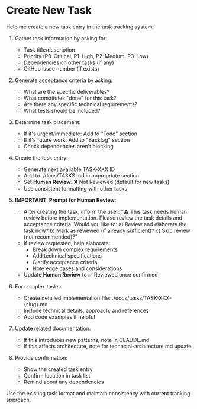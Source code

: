 # Create New Task

Help me create a new task entry in the task tracking system:

1. Gather task information by asking for:
   - Task title/description
   - Priority (P0-Critical, P1-High, P2-Medium, P3-Low)
   - Dependencies on other tasks (if any)
   - GitHub issue number (if exists)

2. Generate acceptance criteria by asking:
   - What are the specific deliverables?
   - What constitutes "done" for this task?
   - Are there any specific technical requirements?
   - What tests should be included?

3. Determine task placement:
   - If it's urgent/immediate: Add to "Todo" section
   - If it's future work: Add to "Backlog" section
   - Check dependencies aren't blocking

4. Create the task entry:
   - Generate next available TASK-XXX ID
   - Add to ./docs/TASKS.md in appropriate section
   - Set **Human Review**: ❌ Not Reviewed (default for new tasks)
   - Use consistent formatting with other tasks

5. **IMPORTANT: Prompt for Human Review**:
   - After creating the task, inform the user:
     "⚠️ This task needs human review before implementation.
      Please review the task details and acceptance criteria.
      Would you like to:
      a) Review and elaborate the task now?
      b) Mark as reviewed (if already sufficient)?
      c) Skip review (not recommended)?"
   - If review requested, help elaborate:
     - Break down complex requirements
     - Add technical specifications
     - Clarify acceptance criteria
     - Note edge cases and considerations
   - Update **Human Review** to ✅ Reviewed once confirmed

6. For complex tasks:
   - Create detailed implementation file: ./docs/tasks/TASK-XXX-{slug}.md
   - Include technical details, approach, and references
   - Add code examples if helpful

7. Update related documentation:
   - If this introduces new patterns, note in CLAUDE.md
   - If this affects architecture, note for technical-architecture.md update

8. Provide confirmation:
   - Show the created task entry
   - Confirm location in task list
   - Remind about any dependencies

Use the existing task format and maintain consistency with current tracking approach.